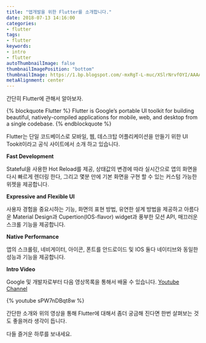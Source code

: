 ```yaml
---
title: "앱개발을 위한 Flutter를 소개합니다."
date: 2018-07-13 14:16:00
categories:
- flutter
tags:
- flutter
keywords:
- intro
- flutter
autoThumbnailImage: false
thumbnailImagePosition: "bottom"
thumbnailImage: https://1.bp.blogspot.com/-mxRgT-L-muc/XSlrNrvfOYI/AAAAAAAAABE/qH71SYCSzwAF4Wms1i8xlK9w52j9Gr_ZQCLcBGAs/s1600/1.PNG
metaAlignment: center
---
```


간단히 Flutter에 관해서 알아보자.

<!-- excerpt -->

{% blockquote Flutter %}
Flutter is Google’s portable UI toolkit for building beautiful, natively-compiled applications for mobile, web, and desktop from a single codebase.
{% endblockquote %}

Flutter는 단일 코드베이스로 모바일, 웹, 데스크탑 어플리케이션을 만들기 위한 UI Tookit이라고 공식 사이트에서 소개 하고 있습니다.

**Fast Development**

Stateful을 사용한 Hot Reload를 제공, 상태값의 변경에 따라 실시간으로 앱의 화면을 다시 빠르게 렌더링 한다, 그리고 몇분 만에 기본 화면을 구현 할 수 있는 커스텀 가능한 위젯을 제공합니다.

**Expressive and Flexible UI**

사용자 경험을 중요시하는 기능, 화면의 표현 방법, 유연한 설계 방법을 제공하고 아름다운 Material Design과 Cupertion(IOS-flavor) widget과 풍부한 모션 API, 매끄러운 스크롤 기능을 제공합니다. 

**Native Performance**

앱의 스크롤링, 네비게이터, 아이콘, 폰트를 안드로이드 및 IOS 둘다 네이티브와 동일한 성능과 기능을 제공합니다.

**Intro Video**

Google 및 개발자로부터 다음 영상목록을 통해서 배울 수 있습니다. [Youtube Channel](https://www.youtube.com/flutterdev)

<p></p>

{% youtube sPW7nDBqt8w %}

간단한 소개와 위의 영상을 통해 Flutter에 대해서 좀더 궁금해 진다면 한번 살펴보는 것도 좋을꺼라 생각이 듭니다.

다들 즐거운 하루를 보내세요.